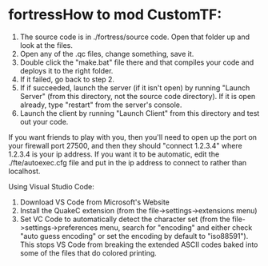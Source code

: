 # fortressHow to mod CustomTF:

1) The source code is in ./fortress/source code. Open that folder up and look at the files. 
2) Open any of the .qc files, change something, save it.
3) Double click the "make.bat" file there and that compiles your code and deploys it to the right folder.
4) If it failed, go back to step 2.
5) If if succeeded, launch the server (if it isn't open) by running "Launch Server" (from this directory, not the source code directory). If it is open already, type "restart" from the server's console.
6) Launch the client by running "Launch Client" from this directory and test out your code.

If you want friends to play with you, then you'll need to open up the port on your firewall port 27500, and then they should "connect 1.2.3.4" where 1.2.3.4 is your ip address. If you want it to be automatic, edit the ./fte/autoexec.cfg file and put in the ip address to connect to rather than localhost.

Using Visual Studio Code:
1) Download VS Code from Microsoft's Website
2) Install the QuakeC extension (from the file->settings->extensions menu)
3) Set VC Code to automatically detect the character set (from the file->settings->preferences menu, search for "encoding" and either check "auto guess encoding" or set the encoding by default to "iso88591"). This stops VS Code from breaking the extended ASCII codes baked into some of the files that do colored printing.
